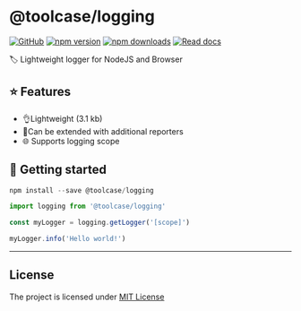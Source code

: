 # @toolcase/logging


[![GitHub](https://img.shields.io/github/license/rivalis/rivalis?style=for-the-badge)](https://github.com/rivalis/rivalis/blob/main/LICENSE)
[![npm version](https://img.shields.io/npm/v/@toolcase/logging?color=teal&label=VERSION&style=for-the-badge)](https://www.npmjs.com/package/@toolcase/logging)
[![npm downloads](https://img.shields.io/npm/dw/@toolcase/logging?label=downloads&style=for-the-badge)](https://www.npmjs.com/package/@toolcase/logging)
[![Read docs](https://img.shields.io/badge/READ-DOCS-green?style=for-the-badge)](https://kalevski.dev/toolcase)

🏷 Lightweight logger for NodeJS and Browser

## ⭐ Features

- 👌Lightweight (3.1 kb)
- 🔌Can be extended with additional reporters
- 🌐 Supports logging scope

## 🚀 Getting started

```js
npm install --save @toolcase/logging
```

```js
import logging from '@toolcase/logging'

const myLogger = logging.getLogger('[scope]')

myLogger.info('Hello world!')

```
----

## License
The project is licensed under [MIT License](https://github.com/kalevski/toolcase/blob/main/LICENSE)